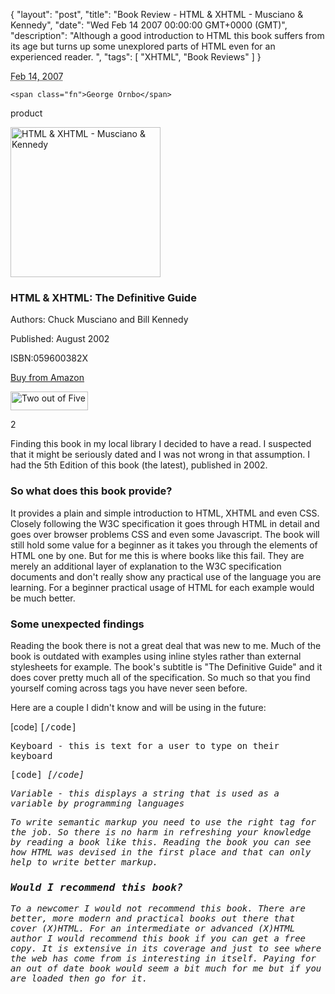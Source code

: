 {
  "layout": "post",
  "title": "Book Review - HTML & XHTML - Musciano & Kennedy",
  "date": "Wed Feb 14 2007 00:00:00 GMT+0000 (GMT)",
  "description": "Although a good introduction to HTML this book suffers from its age but turns up some unexplored parts of HTML even for an experienced reader.  ",
  "tags": [
    "XHTML",
    "Book Reviews"
  ]
}

<abbr class="dtreviewed" title="20070214T1800">Feb 14, 2007</abbr>

<span class="reviewer vcard" id="reviewer-vcard">

    <span class="fn">George Ornbo</span>

</span>

<span class="type">product</span>

<img src="/images/articles/xhtml_html.jpg" alt="HTML &amp; XHTML - Musciano &amp; Kennedy" title="HTML &amp; XHTML - Musciano &amp; Kennedy" width="240" height="240" class="right" />

<h3 class="fn">HTML &amp; XHTML: The Definitive Guide</h3>

<p>Authors: Chuck Musciano and Bill Kennedy</p>

<p>Published: August 2002</p>

<p>ISBN:059600382X</p>

<p><a href="http://www.amazon.com/HTML-XHTML-Definitive-Guide-Fifth/dp/059600382X">Buy from Amazon</a></p>

<img src="http://www.shapeshed.com/images/books/two_stars.gif" title="Two out of Five" alt="Two out of Five" width="124" height="30" />

<span class="rating">2</span>

<div class="description">

<p>Finding this book in my local library I decided to have a read. I suspected that it might be seriously dated and I was not wrong in that assumption. I had the 5th Edition of this book (the latest), published in 2002.</p>  

<h3>So what does this book provide? </h3>
<p>It provides a plain and simple introduction to HTML, XHTML and even CSS. Closely following the W3C specification it goes through HTML in detail and goes over browser problems CSS and even some Javascript. 
 The book will still hold some value for a beginner as it takes you through the elements of HTML one by one. But for me this is where books like this fail. They are merely an additional layer of explanation to the W3C specification documents and don't really show any practical use of the language you are learning. For a beginner practical usage of HTML for each example would be much better.</p>

<h3>Some unexpected findings</h3>
<p>Reading the book there is not a great deal that was new to me. Much of the book is outdated with examples using inline styles rather than external stylesheets for example. The book's subtitle is "The Definitive Guide" and it does cover pretty much all of the specification. So much so that you find yourself coming across tags you have never seen before. </p>

<p>Here are a couple I didn't know and will be using in the future:</p>
[code]
<kbd>
[/code]

<p>Keyboard - this is text for a user to type on their keyboard</p>
[code]
<var>
[/code]

<p>Variable - this displays a string that is used as a variable by programming languages</p>

<p>To write semantic markup you need to use the right tag for the job. So there is no harm in refreshing your knowledge by reading a book like this. Reading the book you can see how HTML was devised in the first place and that can only help to write better markup.</p> 


<h3>Would I recommend this book? </h3>
<p>To a newcomer I would not recommend this book. There are better, more modern and practical books out there that cover (X)HTML. For an intermediate or advanced (X)HTML author I would recommend this book if you can get a free copy. It is extensive in its coverage and just to see where the web has come from is interesting in itself. Paying for an out of date book would seem a bit much for me but if you are loaded then go for it. </p>
</div>
</div>
